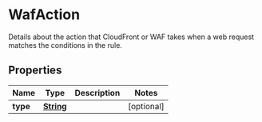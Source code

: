 

# WafAction

Details about the action that CloudFront or WAF takes when a web request matches the conditions in the rule. 

## Properties

| Name | Type | Description | Notes |
|------------ | ------------- | ------------- | -------------|
|**type** | [**String**](String.md) |  |  [optional] |



